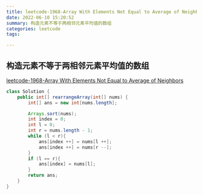 ```yaml
---
title: leetcode-1968-Array With Elements Not Equal to Average of Neighbors
date: 2022-06-10 15:20:52
summary: 构造元素不等于两相邻元素平均值的数组
categories: leetcode
tags: 

---
```

## 构造元素不等于两相邻元素平均值的数组
[leetcode-1968-Array With Elements Not Equal to Average of Neighbors](https://leetcode.cn/problems/array-with-elements-not-equal-to-average-of-neighbors/)



```java
class Solution {
    public int[] rearrangeArray(int[] nums) {
        int[] ans = new int[nums.length];

        Arrays.sort(nums);
        int index = 0;
        int l = 0;
        int r = nums.length - 1;
        while (l < r){
            ans[index ++] = nums[l ++];
            ans[index ++] = nums[r --];
        }
        if (l == r){
            ans[index] = nums[l];
        }
        return ans;
    }
}
```
